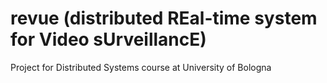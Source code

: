 # revue (distributed REal-time system for Video sUrveillancE)
Project for Distributed Systems course at University of Bologna
